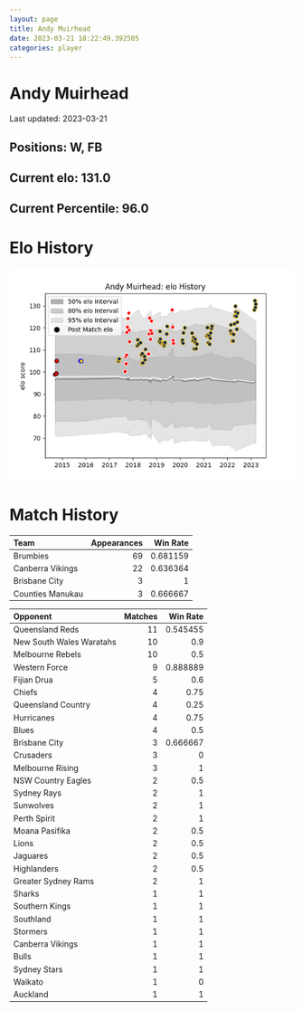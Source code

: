 ```yaml
---  
layout: page  
title: Andy Muirhead  
date: 2023-03-21 18:22:49.392505  
categories: player  
---
```

# Andy Muirhead


Last updated: 2023-03-21
## Positions: W, FB

## Current elo: 131.0

## Current Percentile: 96.0

# Elo History


![elo history](history_AndyMuirhead.png)
# Match History


| Team             |   Appearances |   Win Rate |
|:-----------------|--------------:|-----------:|
| Brumbies         |            69 |   0.681159 |
| Canberra Vikings |            22 |   0.636364 |
| Brisbane City    |             3 |   1        |
| Counties Manukau |             3 |   0.666667 |

| Opponent                 |   Matches |   Win Rate |
|:-------------------------|----------:|-----------:|
| Queensland Reds          |        11 |   0.545455 |
| New South Wales Waratahs |        10 |   0.9      |
| Melbourne Rebels         |        10 |   0.5      |
| Western Force            |         9 |   0.888889 |
| Fijian Drua              |         5 |   0.6      |
| Chiefs                   |         4 |   0.75     |
| Queensland Country       |         4 |   0.25     |
| Hurricanes               |         4 |   0.75     |
| Blues                    |         4 |   0.5      |
| Brisbane City            |         3 |   0.666667 |
| Crusaders                |         3 |   0        |
| Melbourne Rising         |         3 |   1        |
| NSW Country Eagles       |         2 |   0.5      |
| Sydney Rays              |         2 |   1        |
| Sunwolves                |         2 |   1        |
| Perth Spirit             |         2 |   1        |
| Moana Pasifika           |         2 |   0.5      |
| Lions                    |         2 |   0.5      |
| Jaguares                 |         2 |   0.5      |
| Highlanders              |         2 |   0.5      |
| Greater Sydney Rams      |         2 |   1        |
| Sharks                   |         1 |   1        |
| Southern Kings           |         1 |   1        |
| Southland                |         1 |   1        |
| Stormers                 |         1 |   1        |
| Canberra Vikings         |         1 |   1        |
| Bulls                    |         1 |   1        |
| Sydney Stars             |         1 |   1        |
| Waikato                  |         1 |   0        |
| Auckland                 |         1 |   1        |
